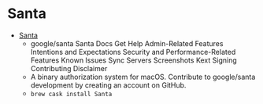 # Santa
- [Santa](https://github.com/google/santa)
  -  google/santa Santa   Docs Get Help Admin-Related Features Intentions and Expectations Security and Performance-Related Features Known Issues Sync Servers Screenshots Kext Signing Contributing Disclaimer
  - A binary authorization system for macOS. Contribute to google/santa development by creating an account on GitHub.
  - `brew cask install Santa`
